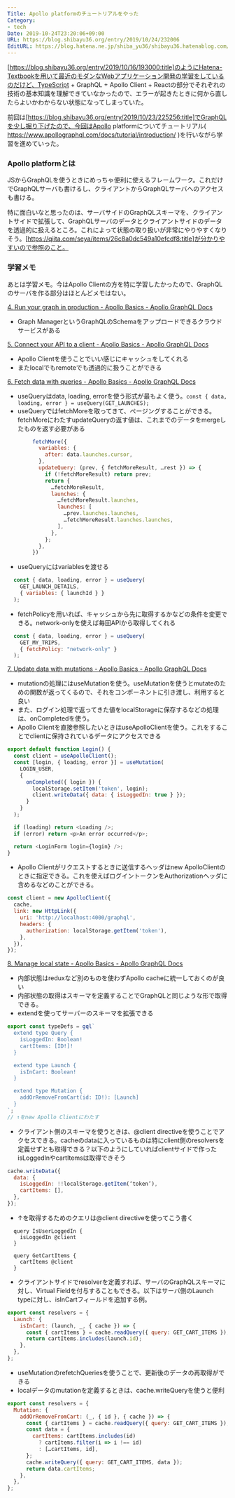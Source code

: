 ```yaml
---
Title: Apollo platformのチュートリアルをやった
Category:
- tech
Date: 2019-10-24T23:20:06+09:00
URL: https://blog.shibayu36.org/entry/2019/10/24/232006
EditURL: https://blog.hatena.ne.jp/shiba_yu36/shibayu36.hatenablog.com/atom/entry/26006613454939697
---
```


[https://blog.shibayu36.org/entry/2019/10/16/193000:title]のようにHatena-Textbookを用いて最近のモダンなWebアプリケーション開発の学習をしているのだけど、TypeScript + GraphQL + Apollo Client + Reactの部分でそれぞれの技術の基本知識を理解できていなかったので、エラーが起きたときに何から直したらよいかわからない状態になってしまっていた。

前回は[https://blog.shibayu36.org/entry/2019/10/23/225256:title]でGraphQLを少し掘り下げたので、今回はApollo platformについてチュートリアル( https://www.apollographql.com/docs/tutorial/introduction/ )を行いながら学習を進めていった。

### Apollo platformとは
JSからGraphQLを使うときにめっちゃ便利に使えるフレームワーク。これだけでGraphQLサーバも書けるし、クライアントからGraphQLサーバへのアクセスも書ける。

特に面白いなと思ったのは、サーバサイドのGraphQLスキーマを、クライアントサイドで拡張して、GraphQLサーバのデータとクライアントサイドのデータを透過的に扱えるところ。これによって状態の取り扱いが非常にやりやすくなりそう。[https://qiita.com/seya/items/26c8a0dc549a10efcdf8:title]が分かりやすいので参照のこと。

### 学習メモ
あとは学習メモ。今はApollo Clientの方を特に学習したかったので、GraphQLのサーバを作る部分はほとんどメモはない。

[4. Run your graph in production - Apollo Basics - Apollo GraphQL Docs](https://www.apollographql.com/docs/tutorial/production/)

* Graph ManagerというGraphQLのSchemaをアップロードできるクラウドサービスがある

[5. Connect your API to a client - Apollo Basics - Apollo GraphQL Docs](https://www.apollographql.com/docs/tutorial/client/)

* Apollo Clientを使うことでいい感じにキャッシュをしてくれる
* またlocalでもremoteでも透過的に扱うことができる

[6. Fetch data with queries - Apollo Basics - Apollo GraphQL Docs](https://www.apollographql.com/docs/tutorial/queries/)

* useQueryはdata, loading, errorを使う形式が最もよく使う。`const { data, loading, error } = useQuery(GET_LAUNCHES);`
* useQueryではfetchMoreを取ってきて、ページングすることができる。fetchMoreにわたすupdateQueryの返す値は、これまでのデータをmergeしたものを返す必要がある

```javascript
        fetchMore({
          variables: {
            after: data.launches.cursor,
          },
          updateQuery: (prev, { fetchMoreResult, …rest }) => {
            if (!fetchMoreResult) return prev;
            return {
              …fetchMoreResult,
              launches: {
                …fetchMoreResult.launches,
                launches: [
                  …prev.launches.launches,
                  …fetchMoreResult.launches.launches,
                ],
              },
            };
          },
        })
```

* useQueryにはvariablesを渡せる

```javascript
  const { data, loading, error } = useQuery(
    GET_LAUNCH_DETAILS,
    { variables: { launchId } }
  );
```

* fetchPolicyを用いれば、キャッシュから先に取得するかなどの条件を変更できる。network-onlyを使えば毎回APIから取得してくれる

```javascript
  const { data, loading, error } = useQuery(
    GET_MY_TRIPS,
    { fetchPolicy: "network-only" }
  );
```


[7. Update data with mutations - Apollo Basics - Apollo GraphQL Docs](https://www.apollographql.com/docs/tutorial/mutations/)

* mutationの処理にはuseMutationを使う。useMutationを使うとmutateのための関数が返ってくるので、それをコンポーネントに引き渡し、利用すると良い
* また、ログイン処理で返ってきた値をlocalStorageに保存するなどの処理は、onCompletedを使う。
* Apollo Clientを直接参照したいときはuseApolloClientを使う。これをすることでclientに保持されているデータにアクセスできる

```javascript
export default function Login() {
  const client = useApolloClient();
  const [login, { loading, error }] = useMutation(
    LOGIN_USER,
    {
      onCompleted({ login }) {
        localStorage.setItem('token', login);
        client.writeData({ data: { isLoggedIn: true } });
      }
    }
  );

  if (loading) return <Loading />;
  if (error) return <p>An error occurred</p>;

  return <LoginForm login={login} />;
}
```

* Apollo Clientがリクエストするときに送信するヘッダはnew ApolloClientのときに指定できる。これを使えばログイントークンをAuthorizationヘッダに含めるなどのことができる。

```javascript
const client = new ApolloClient({
  cache,
  link: new HttpLink({
    uri: 'http://localhost:4000/graphql',
    headers: {
      authorization: localStorage.getItem('token'),
    },
  }),
});
```

[8. Manage local state - Apollo Basics - Apollo GraphQL Docs](https://www.apollographql.com/docs/tutorial/local-state/)

* 内部状態はreduxなど別のものを使わずApollo cacheに統一しておくのが良い
* 内部状態の取得はスキーマを定義することでGraphQLと同じような形で取得できる。
* extendを使ってサーバーのスキーマを拡張できる

```javascript
export const typeDefs = gql`
  extend type Query {
    isLoggedIn: Boolean!
    cartItems: [ID!]!
  }

  extend type Launch {
    isInCart: Boolean!
  }

  extend type Mutation {
    addOrRemoveFromCart(id: ID!): [Launch]
  }
`;
// ↑をnew Apollo Clientにわたす
```

* クライアント側のスキーマを使うときは、@client directiveを使うことでアクセスできる。cacheのdataに入っているものは特にclient側のresolversを定義せずとも取得できる？以下のようにしていればclientサイドで作ったisLoggedInやcartItemsは取得できそう

```javascript
cache.writeData({
  data: {
    isLoggedIn: !!localStorage.getItem(‘token’),
    cartItems: [],
  },
});
```

* ↑を取得するためのクエリは@client directiveを使ってこう書く

```
  query IsUserLoggedIn {
    isLoggedIn @client
  }
```
```
  query GetCartItems {
    cartItems @client
  }
```

* クライアントサイドでresolverを定義すれば、サーバのGraphQLスキーマに対し、Virtual Fieldを付与することもできる。以下はサーバ側のLaunch typeに対し、isInCartフィールドを追加する例。

```javascript
export const resolvers = {
  Launch: {
    isInCart: (launch, _, { cache }) => {
      const { cartItems } = cache.readQuery({ query: GET_CART_ITEMS });
      return cartItems.includes(launch.id);
    },
  },
};
```

* useMutationのrefetchQueriesを使うことで、更新後のデータの再取得ができる
* localデータのmutationを定義するときは、cache.writeQueryを使うと便利

```javascript
export const resolvers = {
  Mutation: {
    addOrRemoveFromCart: (_, { id }, { cache }) => {
      const { cartItems } = cache.readQuery({ query: GET_CART_ITEMS });
      const data = {
        cartItems: cartItems.includes(id)
          ? cartItems.filter(i => i !== id)
          : […cartItems, id],
      };
      cache.writeQuery({ query: GET_CART_ITEMS, data });
      return data.cartItems;
    },
  },
};
```
